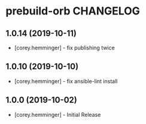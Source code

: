# prebuild-orb CHANGELOG

## 1.0.14 (2019-10-11)

- [corey.hemminger] - fix publishing twice

## 1.0.10 (2019-10-10)

- [corey.hemminger] - fix ansible-lint install

## 1.0.0 (2019-10-02)

- [corey.hemminger] - Initial Release
